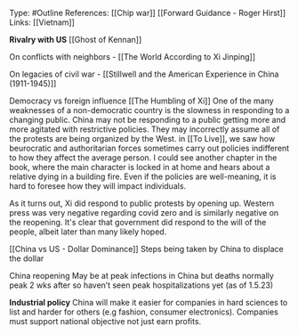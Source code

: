 Type: #Outline 
References: [[Chip war]]
[[Forward Guidance - Roger Hirst]]
Links: [[Vietnam]]

**Rivalry with US**
[[Ghost of Kennan]]


On conflicts with neighbors - 
[[The World According to Xi Jinping]]


On legacies of civil war - 
[[Stillwell and the American Experience in China (1911-1945)]]

Democracy vs foreign influence
[[The Humbling of Xi]]
One of the many weaknesses of a non-democratic country is the slowness in responding to a changing public. China may not be responding to a public getting more and more agitated with restrictive policies. They may incorrectly assume all of the protests are being organized by the West. in [[To Live]], we saw how beurocratic and authoritarian forces sometimes carry out policies indifferent to how they affect the average person. I could see another chapter in the book, where the main character is locked in at home and hears about a relative dying in a building fire. Even if the policies are well-meaning, it is hard to foresee how they will impact individuals. 

As it turns out, Xi did respond to public protests by opening up. Western press was very negative regarding covid zero and is similarly negative on the reopening. It's clear that government did respond to the will of the people, albeit later than many likely hoped. 

[[China vs US - Dollar Dominance]]
Steps being taken by China to displace the dollar

China reopening
May be at peak infections in China but deaths normally peak 2 wks after so haven’t seen peak hospitalizations yet (as of 1.5.23)

**Industrial policy**
China will make it easier for companies in hard sciences to list and harder for others (e.g fashion, consumer electronics). Companies must support national objective not just earn profits.